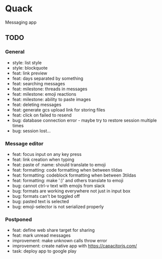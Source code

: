 # Quack
Messaging app

## TODO
### General
- style: list style
- style: blockquote
- feat: link preview
- feat: days separated by something
- feat: searching messages
- feat: milestone: threads in messages
- feat: milestone: emoji reactions 
- feat: milestone: ability to paste images
- feat: deleting messages
- feat: generate gcs upload link for storing files
- feat: click on failed to resend
- bug: database connection error - maybe try to restore session multiple times
- bug: session lost...


### Message editor
- feat: focus input on any key press
- feat: link creation when typing
- feat: paste of :name: should translate to emoji
- feat: formatting: code formatting when between tildas
- feat: formatting: codeblock formatting when between 3tildas
- feat: formatting: make ':)' and others translate to emoji
- bug: cannot ctrl-v text with emojis from slack
- bug: formats are working everywhere not just in input box
- bug: formats can't be toggled off
- bug: pasted text is selected
- bug: emoji-selector is not serialized properly

### Postponed
- feat: define web share target for sharing
- feat: mark unread messages
- improvement: make unknown calls throw error
- improvement: create native app with https://capacitorjs.com/
- task: deploy app to google play
